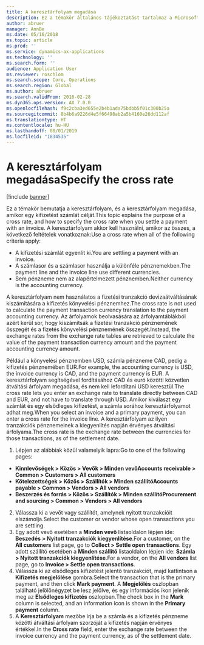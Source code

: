```yaml
---
title: A keresztárfolyam megadása
description: Ez a témakör általános tájékoztatást tartalmaz a Microsoft Dynamics 365 for Finance and Operations keresztárfolyamaival kapcsolatban.
author: abruer
manager: AnnBe
ms.date: 05/16/2018
ms.topic: article
ms.prod: ''
ms.service: dynamics-ax-applications
ms.technology: ''
ms.search.form: ''
audience: Application User
ms.reviewer: roschlom
ms.search.scope: Core, Operations
ms.search.region: Global
ms.author: abruer
ms.search.validFrom: 2016-02-28
ms.dyn365.ops.version: AX 7.0.0
ms.openlocfilehash: f9c2cba3ed655e2b4b1ada75bdbb5f01c300b25a
ms.sourcegitcommit: 8b4b6a9226d4e5f66498ab2a5b4160e26dd112af
ms.translationtype: HT
ms.contentlocale: hu-HU
ms.lasthandoff: 08/01/2019
ms.locfileid: "1834535"
---
```

# <a name="specify-the-cross-rate"></a><span data-ttu-id="68d60-103">A keresztárfolyam megadása</span><span class="sxs-lookup"><span data-stu-id="68d60-103">Specify the cross rate</span></span>

[!include [banner](../includes/banner.md)]

<span data-ttu-id="68d60-104">Ez a témakör bemutatja a keresztárfolyam, és a keresztárfolyam megadása, amikor egy kifizetést számlát célját.</span><span class="sxs-lookup"><span data-stu-id="68d60-104">This topic explains the purpose of a cross rate, and how to specify the cross rate when you settle a payment with an invoice.</span></span> <span data-ttu-id="68d60-105">A keresztárfolyam akkor kell használni, amikor az összes, a következő feltételek vonatkoznak:</span><span class="sxs-lookup"><span data-stu-id="68d60-105">Use a cross rate when all of the following criteria apply:</span></span> 
-   <span data-ttu-id="68d60-106">A kifizetési számlát egyenlít ki.</span><span class="sxs-lookup"><span data-stu-id="68d60-106">You are settling a payment with an invoice.</span></span> 
-   <span data-ttu-id="68d60-107">A számlasor és a számlasor használja a különféle pénznemekben.</span><span class="sxs-lookup"><span data-stu-id="68d60-107">The payment line and the invoice line use different currencies.</span></span> 
-   <span data-ttu-id="68d60-108">Sem pénzneme nem az alapértelmezett pénznemben.</span><span class="sxs-lookup"><span data-stu-id="68d60-108">Neither currency is the accounting currency.</span></span> 

<span data-ttu-id="68d60-109">A keresztárfolyam nem használatos a fizetési tranzakció devizaátváltásának kiszámítására a kifizetés könyvelési pénznemhez.</span><span class="sxs-lookup"><span data-stu-id="68d60-109">The cross rate is not used to calculate the payment transaction currency translation to the payment accounting currency.</span></span> <span data-ttu-id="68d60-110">Az árfolyamok beolvasására az árfolyamtáblákból azért kerül sor, hogy kiszámítsák a fizetési tranzakció pénznemének összegét és a fizetés könyvelési pénznemének összegét.</span><span class="sxs-lookup"><span data-stu-id="68d60-110">Instead, the exchange rates from the exchange rate tables are retrieved to calculate the value of the payment transaction currency amount and the payment accounting currency amount.</span></span> 

<span data-ttu-id="68d60-111">Például a könyvelési pénznemben USD, számla pénzneme CAD, pedig a kifizetés pénznemében EUR.</span><span class="sxs-lookup"><span data-stu-id="68d60-111">For example, the accounting currency is USD, the invoice currency is CAD, and the payment currency is EUR.</span></span> <span data-ttu-id="68d60-112">A keresztárfolyam segítségével fordításához CAD és euró közötti közvetlen átváltási árfolyam megadása, és nem kell lefordítani USD keresztül.</span><span class="sxs-lookup"><span data-stu-id="68d60-112">The cross rate lets you enter an exchange rate to translate directly between CAD and EUR, and not have to translate through USD.</span></span> <span data-ttu-id="68d60-113">Amikor kiválaszt egy számlát és egy elsődleges kifizetést, a számla sorához keresztárfolyamot adhat meg.</span><span class="sxs-lookup"><span data-stu-id="68d60-113">When you select an invoice and a primary payment, you can enter a cross rate for the invoice line.</span></span> <span data-ttu-id="68d60-114">A keresztárfolyam az ilyen tranzakciók pénznemeinek a kiegyenlítés napján érvényes átváltási árfolyama.</span><span class="sxs-lookup"><span data-stu-id="68d60-114">The cross rate is the exchange rate between the currencies for those transactions, as of the settlement date.</span></span>

1.  <span data-ttu-id="68d60-115">Lépjen az alábbiak közül valamelyik lapra:</span><span class="sxs-lookup"><span data-stu-id="68d60-115">Go to one of the following pages:</span></span>
- <span data-ttu-id="68d60-116">**Kinnlevőségek > Közös > Vevők > Minden vevő**</span><span class="sxs-lookup"><span data-stu-id="68d60-116">**Accounts receivable > Common > Customers > All customers**</span></span> 
- <span data-ttu-id="68d60-117">**Kötelezettségek > Közös > Szállítók > Minden szállító**</span><span class="sxs-lookup"><span data-stu-id="68d60-117">**Accounts payable > Common > Vendors > All vendors**</span></span> 
- <span data-ttu-id="68d60-118">**Beszerzés és forrás > Közös > Szállítók > Minden szállító**</span><span class="sxs-lookup"><span data-stu-id="68d60-118">**Procurement and sourcing > Common > Vendors > All vendors**</span></span>
2.  <span data-ttu-id="68d60-119">Válassza ki a vevőt vagy szállítót, amelynek nyitott tranzakcióit elszámolja.</span><span class="sxs-lookup"><span data-stu-id="68d60-119">Select the customer or vendor whose open transactions you are settling.</span></span> 
3.  <span data-ttu-id="68d60-120">Egy adott vevő esetében a **Minden vevő** listaoldalon lépjen ide: **Beszedés > Nyitott tranzakciók kiegyenlítése**.</span><span class="sxs-lookup"><span data-stu-id="68d60-120">For a customer, on the **All customers** list page, go to **Collect > Settle open transactions**.</span></span> <span data-ttu-id="68d60-121">Egy adott szállító esetében a **Minden szállító** listaoldalon lépjen ide: **Számla > Nyitott tranzakciók kiegyenlítése**.</span><span class="sxs-lookup"><span data-stu-id="68d60-121">For a vendor, on the **All vendors** list page, go to **Invoice > Settle open transactions**.</span></span> 
4.  <span data-ttu-id="68d60-122">Válassza ki az elsődleges kifizetést jelentő tranzakciót, majd kattintson a **Kifizetés megjelölése** gombra.</span><span class="sxs-lookup"><span data-stu-id="68d60-122">Select the transaction that is the primary payment, and then click **Mark payment**.</span></span> <span data-ttu-id="68d60-123">A **Megjelölés** oszlopban található jelölőnégyzet be lesz jelölve, és egy információs ikon jelenik meg az **Elsődleges kifizetés** oszlopban.</span><span class="sxs-lookup"><span data-stu-id="68d60-123">The check box in the **Mark** column is selected, and an information icon is shown in the **Primary payment** column.</span></span> 
5.  <span data-ttu-id="68d60-124">A **Keresztárfolyam** mezőbe írja be a számla és a kifizetés pénzneme közötti átváltási árfolyam szorzóját a kifizetés napján érvényes értékkel.</span><span class="sxs-lookup"><span data-stu-id="68d60-124">In the **Cross rate** field, enter the exchange rate between the invoice currency and the payment currency, as of the settlement date.</span></span> 
